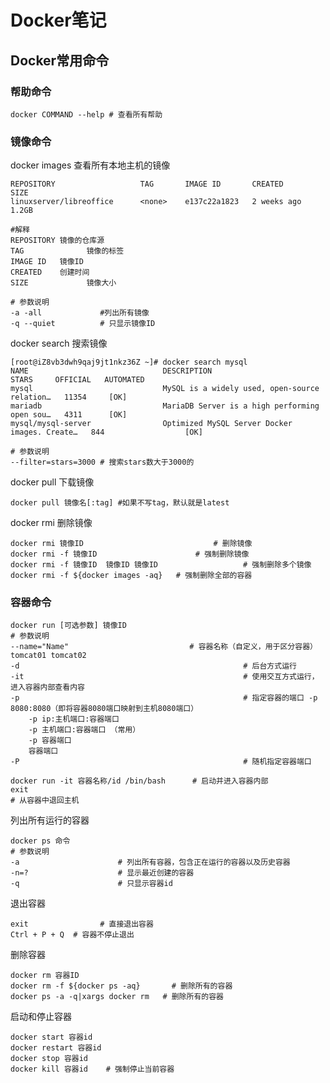 # Docker笔记

## Docker常用命令

### 帮助命令

```shell
docker COMMAND --help # 查看所有帮助
```



### 镜像命令

docker images  查看所有本地主机的镜像

~~~shell
REPOSITORY                   TAG       IMAGE ID       CREATED        SIZE
linuxserver/libreoffice      <none>    e137c22a1823   2 weeks ago    1.2GB

#解释
REPOSITORY 镜像的仓库源
TAG				 镜像的标签
IMAGE ID   镜像ID
CREATED    创建时间
SIZE			 镜像大小

# 参数说明
-a -all    			#列出所有镜像
-q --quiet 			# 只显示镜像ID
~~~

docker search 搜索镜像

```shell
[root@iZ8vb3dwh9qaj9jt1nkz36Z ~]# docker search mysql
NAME                              DESCRIPTION                                     STARS     OFFICIAL   AUTOMATED
mysql                             MySQL is a widely used, open-source relation…   11354     [OK]
mariadb                           MariaDB Server is a high performing open sou…   4311      [OK]
mysql/mysql-server                Optimized MySQL Server Docker images. Create…   844                  [OK]

# 参数说明
--filter=stars=3000 # 搜索stars数大于3000的
```

docker pull 下载镜像

```shell
docker pull 镜像名[:tag] #如果不写tag，默认就是latest
```

docker rmi 删除镜像

```shell
docker rmi 镜像ID 							# 删除镜像
docker rmi -f 镜像ID 						# 强制删除镜像
docker rmi -f 镜像ID 	镜像ID 镜像ID 					# 强制删除多个镜像
docker rmi -f ${docker images -aq}   # 强制删除全部的容器
```

### 容器命令

```shell
docker run [可选参数] 镜像ID
# 参数说明
--name="Name" 							# 容器名称（自定义，用于区分容器）tomcat01 tomcat02
-d													# 后台方式运行
-it 												# 使用交互方式运行，进入容器内部查看内容
-p													# 指定容器的端口 -p 8080:8080（即将容器8080端口映射到主机8080端口）
	-p ip:主机端口:容器端口
	-p 主机端口:容器端口 （常用）
	-p 容器端口
	容器端口
-P 													# 随机指定容器端口

docker run -it 容器名称/id /bin/bash      # 启动并进入容器内部
exit																  	# 从容器中退回主机
```

列出所有运行的容器

~~~shell
docker ps 命令
# 参数说明
-a 						# 列出所有容器，包含正在运行的容器以及历史容器
-n=? 					# 显示最近创建的容器
-q 						# 只显示容器id
~~~

退出容器

~~~shell
exit  				# 直接退出容器
Ctrl + P + Q  # 容器不停止退出
~~~

删除容器

~~~shell
docker rm 容器ID
docker rm -f ${docker ps -aq} 		# 删除所有的容器
docker ps -a -q|xargs docker rm   # 删除所有的容器
~~~

启动和停止容器

~~~shell
docker start 容器id
docker restart 容器id
docker stop 容器id
docker kill 容器id    # 强制停止当前容器
~~~





